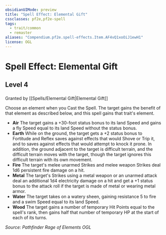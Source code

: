 ```yaml
---
obsidianUIMode: preview
title: "Spell Effect: Elemental Gift"
cssclasses: pf2e,pf2e-spell
tags:
  - trait/common
  - remaster
aliases: "Compendium.pf2e.spell-effects.Item.AF4vQ1xoOiJ1ewH1"
license: OGL
---
```

# Spell Effect: Elemental Gift
## Level 4
### 






Granted by [[Spells/Elemental Gift|Elemental Gift]]

Choose an element when you Cast the Spell. The target gains the benefit of that element as described below, and this spell gains that trait's element.

*   **Air** The target gains a +30-foot status bonus to its land Speed and gains a fly Speed equal to its land Speed without the status bonus.
*   **Earth** While on the ground, the target gets a +2 status bonus to Fortitude and Reflex saves against effects that would Shove or Trip it, and to saves against effects that would attempt to knock it prone. In addition, the ground adjacent to the target is difficult terrain, and the difficult terrain moves with the target, though the target ignores this difficult terrain with its own movement.
*   **Fire** The target's melee unarmed Strikes and melee weapon Strikes deal 1d6 persistent fire damage on a hit.
*   **Metal** The target's Strikes using a metal weapon or an unarmed attack deal an additional 1d4 electricity damage on a hit and get a +1 status bonus to the attack roll if the target is made of metal or wearing metal armor.
*   **Water** The target takes on a watery sheen, gaining resistance 5 to fire and a swim Speed equal to its land Speed.
*   **Wood** The target gains a number of temporary Hit Points equal to the spell's rank, then gains half that number of temporary HP at the start of each of its turns.

*Source: Pathfinder Rage of Elements*
*OGL*